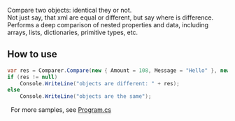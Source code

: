 Compare two objects: identical they or not.  
Not just say, that xml are equal or different, but say where is difference.  
Performs a deep comparison of nested properties and data, including arrays, lists, dictionaries, primitive types, etc.  

## How to use
```csharp
var res = Comparer.Compare(new { Amount = 108, Message = "Hello" }, new { Amount = 108, Message = "Hello2" });
if (res != null)
    Console.WriteLine("objects are different: " + res);
else
    Console.WriteLine("objects are the same");
```
 
For more samples, see [Program.cs](Program.cs)
